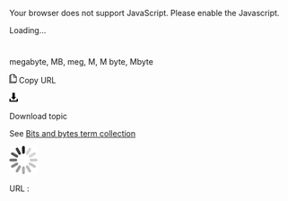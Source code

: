 Your browser does not support JavaScript. Please enable the Javascript.

Loading...

# 

megabyte, MB, meg, M, M byte, Mbyte

![Copy URL](megabyte_files/Copy.png)
Copy URL

![Download](megabyte_files/Download.png)

Download topic

See [Bits and bytes term collection](https://worldready.cloudapp.net/Styleguide/Read?id=2700&topicid=26920)

![In progress](megabyte_files/activity-large.gif)

URL :
